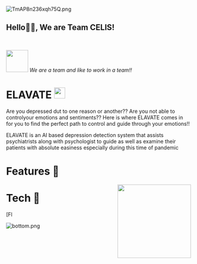 
![TmAP8n236xqh75Q.png](https://i.loli.net/2020/07/13/OiwrC2KRZNPA9cJ.png)
### <h2>Hello🙏🏻, We are Team CELIS!
  </br>

<img src="https://media.giphy.com/media/LnQjpWaON8nhr21vNW/giphy.gif" width="60"> <em>We are a team and like to work in a team!!</em> 

# ELAVATE <img src="https://media.giphy.com/media/WUlplcMpOCEmTGBtBW/giphy.gif" width="30">

Are you depressed dut to one reason or another?? Are you not able to controlyour emotions and sentiments??
Here is where ELAVATE comes in for you to find the perfect path to control and guide through your emotions!!

ELAVATE is an AI based depression detection system that assists psychiatrists along with psychologist to guide as well as examine their patients with absolute easiness especially during this time of pandemic




# Features :raised_hands:
  
  
  <img align="right" src="https://media.giphy.com/media/jRf5fsn8G6YaogAWxn/giphy.gif" width="200" height="200"/>
  

# Tech :raised_hands:





[Fl


![bottom.png](https://i.loli.net/2020/07/12/b3grZD6LFseGuUP.png)



